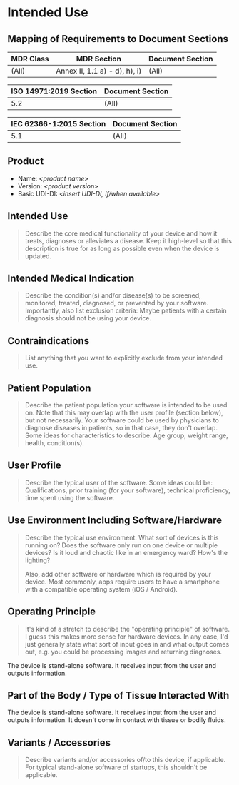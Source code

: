 # Intended Use

## Mapping of Requirements to Document Sections

| MDR Class | MDR Section                   | Document Section |
|-----------|-------------------------------|------------------|
| (All)     | Annex II, 1.1 a) - d), h), i) | (All)            |

| ISO 14971:2019 Section | Document Section |
|------------------------|------------------|
| 5.2                    | (All)            |

| IEC 62366-1:2015 Section | Document Section |
|--------------------------|------------------|
| 5.1                      | (All)            |

## Product

 * Name: *\<product name\>*
 * Version: *\<product version\>*
 * Basic UDI-DI: *\<insert UDI-DI, if/when available\>*

## Intended Use

> Describe the core medical functionality of your device and how it treats, diagnoses or alleviates a disease.
> Keep it high-level so that this description is true for as long as possible even when the device is updated.

## Intended Medical Indication

> Describe the condition(s) and/or disease(s) to be screened, monitored, treated, diagnosed, or prevented by
> your software. Importantly, also list exclusion criteria: Maybe patients with a certain diagnosis should not
> be using your device.

## Contraindications

> List anything that you want to explicitly exclude from your intended use.

## Patient Population

> Describe the patient population your software is intended to be used on. Note that this may overlap with the
> user profile (section below), but not necessarily. Your software could be used by physicians to diagnose
> diseases in patients, so in that case, they don't overlap. Some ideas for characteristics to describe: Age
> group, weight range, health, condition(s).

## User Profile

> Describe the typical user of the software. Some ideas could be: Qualifications, prior training (for your
> software), technical proficiency, time spent using the software.

## Use Environment Including Software/Hardware

> Describe the typical use environment. What sort of devices is this running on? Does the software only run on
> one device or multiple devices? Is it loud and chaotic like in an emergency ward? How's the lighting?
>
> Also, add other software or hardware which is required by your device. Most commonly, apps require users to
> have a smartphone with a compatible operating system (iOS / Android).

## Operating Principle

> It's kind of a stretch to describe the "operating principle" of software. I guess this makes more sense for
> hardware devices. In any case, I'd just generally state what sort of input goes in and what output comes
> out, e.g. you could be processing images and returning diagnoses.

The device is stand-alone software. It receives input from the user and outputs information.

## Part of the Body / Type of Tissue Interacted With

The device is stand-alone software. It receives input from the user and outputs information. It doesn't come
in contact with tissue or bodily fluids.

## Variants / Accessories

> Describe variants and/or accessories of/to this device, if applicable. For typical stand-alone software of
> startups, this shouldn't be applicable.
